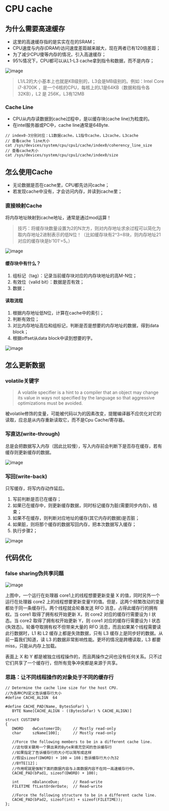 # CPU cache

## 为什么需要高速缓存

- 这里的高速缓存指的是实实在在的SRAM；
- CPU速度与内存(DRAM)访问速度差距越来越大，现在两者已有120倍差距；
- 为了减少CPU傻等内存的情况，引入高速缓存；
- 95%情况下，CPU都可以从L1-L3 cache拿到指令和数据，而不是内存；

![image](https://github.com/ingangi/blog/blob/master/img/cpu_cache_l.jpeg)

> L1/L2的大小基本上也就是KB级别的，L3会是MB级别的。例如：Intel Core i7-8700K ，是一个6核的CPU，每核上的L1是64KB（数据和指令各32KB），L2 是 256K，L3有12MB

### Cache Line

- CPU从内存读数据到cache过程中，是以缓存块(cache line)为粒度的。
- 在intel服务器或PC中，cache line通常是64Byte.
```
// index0-3分别对应：L1数据cache，L1指令cache，L2cache，L3cache
// 查看cache line大小
cat /sys/devices/system/cpu/cpu1/cache/index0/coherency_line_size
// 查看cache大小
cat /sys/devices/system/cpu/cpu1/cache/index0/size
```

## 怎么使用Cache

- 无论数据是否在cache里，CPU都先访问cache；
- 若发现cache中没有，才会访问内存，并读到cache里；

### 直接映射Cache

将内存地址映射到cache地址，通常是通过mod运算！

> 技巧：将缓存块数量设置为2的N次方，则对内存地址求余过程可以简化为取内存地址2进制表示的低N位！（比如缓存块有2^3=8块，则内存地址21对应的缓存块是b'101'=5。）

![image](https://github.com/ingangi/blog/blob/master/img/cpu_cache_dir_map.png)

#### 缓存块中有什么？

1. 组标记（tag）：记录当前缓存块对应的内存块地址的高M-N位；
2. 有效位（valid bit）：数据是否有效；
3. 数据；

#### 读取流程

1. 根据内存地址低N位，计算在cache中的索引；
2. 判断有效位；
3. 对比内存地址高位和组标记，判断是否是想要的内存地址的数据，得到data block；
4. 根据offset从data block中读到想要的字。

![image](https://github.com/ingangi/blog/blob/master/img/cpu_cache_dir_map_read.png)

## 怎么更新数据

### volatile关键字

> A volatile specifier is a hint to a compiler that an object may change its value in ways not specified by the language so that aggressive optimizations must be avoided.

被volatile修饰的变量，可能被代码以为的因素改变，提醒编译器不应优化对它的读取，应总是从内存重新读取它，而不是Cpu Cache/寄存器。

### 写直达(write-through)

总是会把数据写入内存（因此比较慢），写入内存前会判断下是否存在缓存，若有缓存则更新缓存的数据。

![image](https://github.com/ingangi/blog/blob/master/img/cpu_cache_write_through.jpeg)

### 写回(write-back)

只写缓存，将写内存动作延后。

1. 写前判断是否已在缓存；
2. 如果已在缓存中，则更新缓存数据，同时标记缓存为脏(需要同步内存)，结束；
3. 如果不在缓存，则判断对应地址的缓存(其它内存的数据)是否脏；
4. 如果脏，则将那个缓存的数据写回内存，把本次数据写入缓存；
5. 执行步骤2；

![image](https://github.com/ingangi/blog/blob/master/img/cpu_cache_write_back.jpeg)

## 代码优化

### false sharing伪共享问题

![image](https://github.com/ingangi/blog/blob/master/img/false_sharing.png)

上图中，一个运行在处理器 core1上的线程想要更新变量 X 的值，同时另外一个运行在处理器 core2 上的线程想要更新变量Y的值。但是，这两个频繁改动的变量都处于同一条缓存行。两个线程就会轮番发送 RFO 消息，占得此缓存行的拥有权。当 core1 取得了拥有权开始更新 X，则 core2 对应的缓存行需要设为 I 状态。当 core2 取得了拥有权开始更新 Y，则 core1 对应的缓存行需要设为 I 状态(失效态)。轮番夺取拥有权不但带来大量的 RFO 消息，而且如果某个线程需要读此行数据时，L1 和 L2 缓存上都是失效数据，只有 L3 缓存上是同步好的数据。从前一篇我们知道，读 L3 的数据非常影响性能。更坏的情况是跨槽读取，L3 都要 miss，只能从内存上加载。

表面上 X 和 Y 都是被独立线程操作的，而且两操作之间也没有任何关系。只不过它们共享了一个缓存行，但所有竞争冲突都是来源于共享。

### 思路：让不同线程操作的对象处于不同的缓存行

```
// Determine the cache line size for the host CPU.
//为各种CPU定义告诉缓存行大小
#define CACHE_ALIGN  64
 
#define CACHE_PAD(Name, BytesSoFar) \
   BYTE Name[CACHE_ALIGN - ((BytesSoFar) % CACHE_ALIGN)]
 
struct CUSTINFO
{
   DWORD    dwCustomerID;     // Mostly read-only
   char     szName[100];      // Mostly read-only
 
   //Force the following members to be in a different cache line.
   //这句很关键用一个算出来的Byte来填充空闲的告诉缓存行
   //如果指定了告诉缓存行的大小可以简写成这样
   //假设sizeof(DWORD) + 100 = 108；告诉缓存行大小为32
   //BYTE[12]；
   //作用呢就是强制下面的数据内容与上面数据内容不在同一高速缓存行中。
   CACHE_PAD(bPad1, sizeof(DWORD) + 100);
 
   int      nBalanceDue;      // Read-write
   FILETIME ftLastOrderDate;  // Read-write
 
   //Force the following structure to be in a different cache line.
   CACHE_PAD(bPad2, sizeof(int) + sizeof(FILETIME));
};
```